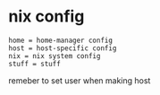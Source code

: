 # nix config

```
home = home-manager config
host = host-specific config
nix = nix system config
stuff = stuff
``````

remeber to set user when making host